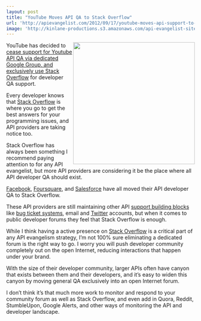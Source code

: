 ```yaml
---
layout: post
title: "YouTube Moves API QA to Stack Overflow"
url: 'http://apievangelist.com/2012/09/17/youtube-moves-api-support-to-stack-overflow/'
image: 'http://kinlane-productions.s3.amazonaws.com/api-evangelist-site/blog/Youtube-Stack-Overflow.png'
---
```


<img src="https://s3.amazonaws.com/kinlane-productions/youtube/Youtube-Stack-Overflow.png" alt="" width="325" align="right" />

YouTube has decided to [cease support for Youtube API QA via dedicated Google Group, and exclusively use Stack Overflow][1] for developer QA support.

Every developer knows that [Stack Overflow][2] is where you go to get the best answers for your programming issues, and API providers are taking notice too.

Stack Overflow has always been something I recommend paying attention to for any API evangelist, but more API providers are considering it be the place where all API developer QA should exist.

[Facebook][3], [Foursquare][4], and [Salesforce][5] have all moved their API developer QA to Stack Overflow.

These API providers are still maintaining other API [support building blocks][6] like [bug ticket systems][7], email and [Twitter][8] accounts, but when it comes to public developer forums they feel that Stack Overflow is enough.

While I think having a active presence on [Stack Overflow][9] is a critical part of any API evangelism strategy, I’m not 100% sure eliminating a dedicated forum is the right way to go. I worry you will push developer community completely out on the open Internet, reducing interactions that happen under your brand.

With the size of their developer community, larger APIs often have canyon that exists between them and their developers, and it’s easy to widen this canyon by moving general QA exclusively into an open Internet forum.

I don’t think it’s that much more work to monitor and respond to your community forum as well as Stack Overflow, and even add in Quora, Reddit, StumbleUpon, Google Alerts, and other ways of monitoring the API and developer landscape.

   [1]: http://apiblog.youtube.com/2012/09/the-youtube-api-on-stack-overflow.html
   [2]: http://stackoverflow.com/ (Stack Overflow)
   [3]: https://developers.facebook.com/blog/post/545/ (Facebook)
   [4]: https://developer.foursquare.com/overview/support (Foursquare)
   [5]: http://blogs.developerforce.com/developer-relations/2012/08/now-in-public-beta-the-salesforce-stackexchange-qa-site.html (Salesforce)
   [6]: /buildingblocks/ (api support building blocks)
   [7]: /buildingblocks/ticket_system.php (bug ticket systems)
   [8]: /buildingblocks/twitter.php (Twitter)
   [9]: /buildingblocks/stack_exchange.php (Stack Overflow)

